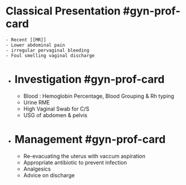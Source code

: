 # Classical Presentation #gyn-prof-card
	- Recent [[MR]]
	- Lower abdominal pain
	- irregular pervaginal bleeding
	- Foul smelling vaginal discharge
- # Investigation #gyn-prof-card
	- Blood : Hemoglobin Percentage, Blood Grouping & Rh typing
	- Urine RME
	- High Vaginal Swab for C/S
	- USG of abdomen & pelvis
- # Management #gyn-prof-card
	- Re-evacuating the uterus with vaccum aspiration
	- Appropriate antibiotic to prevent infection
	- Analgesics
	- Advice on discharge
